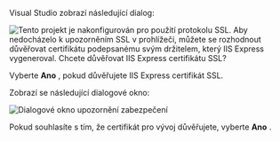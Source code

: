Visual Studio zobrazí následující dialog:

![Tento projekt je nakonfigurován pro použití protokolu SSL. Aby nedocházelo k upozorněním SSL v prohlížeči, můžete se rozhodnout důvěřovat certifikátu podepsanému svým držitelem, který IIS Express vygeneroval. Chcete důvěřovat IIS Express certifikátu SSL?](~/getting-started/_static/trustCert.png)

Vyberte **Ano** , pokud důvěřujete IIS Express certifikát SSL.

Zobrazí se následující dialogové okno:

![Dialogové okno upozornění zabezpečení](~/getting-started/_static/cert.png)

Pokud souhlasíte s tím, že certifikát pro vývoj důvěřujete, vyberte **Ano** .
